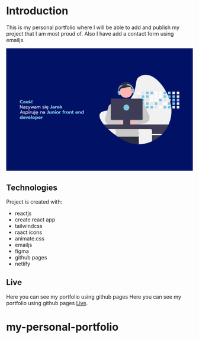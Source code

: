 # Introduction

This is my personal portfolio where I will be able to add and publish my project that I am most proud of. Also I have add a contact form using emailjs.

![Design preview](/public/jaroslawlepich-portfolio.png)

## Technologies

Project is created with:
* reactjs
* create react app
* tailwindcss
* raact icons
* animate.css
* emailjs
* figma
* github pages
* netlify

## Live

Here you can see my portfolio using github pages
Here you can see my portfolio using github pages [Live](https://programistajarek.github.io/my-personal-portfolio/).

# my-personal-portfolio
